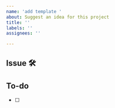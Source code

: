 ```yaml
---
name: 'add template '
about: Suggest an idea for this project
title: ''
labels: ''
assignees: ''

---
```


## Issue 🛠

## To-do
- [ ]
